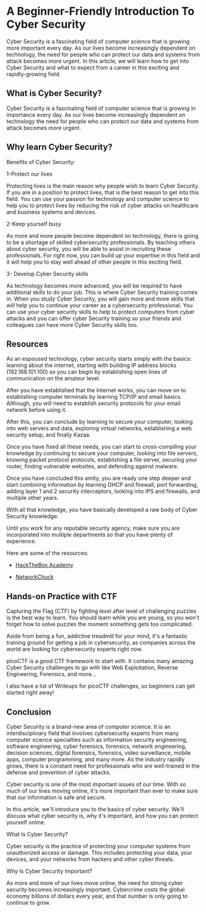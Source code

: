# A Beginner-Friendly Introduction To Cyber Security

Cyber Security is a fascinating field of computer science that is growing more important every day. As our lives become increasingly dependent on technology, the need for people who can protect our data and systems from attack becomes more urgent. In this article, we will learn how to get into Cyber Security and what to expect from a career in this exciting and rapidly-growing field.

## What is Cyber Security?

Cyber Security is a fascinating field of computer science that is growing in importance every day. As our lives become increasingly dependent on technology the need for people who can protect our data and systems from attack becomes more urgent.

## Why learn Cyber Security?

Benefits of Cyber Security:

1-Protect our lives

Protecting lives is the main reason why people wish to learn Cyber Security. If you are in a position to protect lives, that is the best reason to get into this field. You can use your passion for technology and computer science to help you to protect lives by reducing the risk of cyber attacks on healthcare and business systems and devices.

2-Keep yourself busy

As more and more people become dependent on technology, there is going to be a shortage of skilled cybersecurity professionals. By teaching others about cyber security, you will be able to assist in recruiting these professionals. For right now, you can build up your expertise in this field and it will help you to stay well ahead of other people in this exciting field.

3- Develop Cyber Security skills

As technology becomes more advanced, you will be required to have additional skills to do your job. This is where Cyber Security training comes in. When you study Cyber Security, you will gain more and more skills that will help you to continue your career as a cybersecurity professional. You can use your cyber security skills to help to protect computers from cyber attacks and you can offer cyber Security training so your friends and colleagues can have more Cyber Security skills too.

## Resources

 As an espoused technology, cyber security starts simply with the basics: learning about the internet, starting with building IP address blocks (192.168.101.100) so you can begin by establishing open lines of communication on the amateur level.

After you have established that the Internet works, you can move on to establishing computer terminals by learning TCP/IP and email basics. Although, you will need to establish security protocols for your email network before using it.

After this, you can conclude by learning to secure your computer, looking into web servers and data, exploring virtual networks, establishing a web security setup, and finally Kazaa.

Once you have fixed all these needs, you can start to cross-compiling your knowledge by continuing to secure your computer, looking into file servers, knowing packet protocol protocols, establishing a file server, securing your router, finding vulnerable websites, and defending against malware.

Once you have concluded this amity, you are ready one step deeper and start combining information by learning DHCP and firewall, port forwarding, adding layer 1 and 2 security interceptors, looking into IPS and firewalls, and multiple other years.

With all that knowledge, you have basically developed a raw body of Cyber Security knowledge.

Until you work for any reputable security agency, make sure you are incorporated into multiple departments so that you have plenty of experience.

Here are some of the resources:

- [HackTheBox Academy](https://academy.hackthebox.com/)

- [NetworkChuck](https://youtube.com/NetworkChuck)

## Hands-on Practice with CTF

Capturing the Flag (CTF) by fighting level after level of challenging puzzles is the best way to learn. You should learn while you are young, so you won't forget how to solve puzzles the moment something gets too complicated. 

Aside from being a fun, addictive treadmill for your mind, it's a fantastic training ground for getting a job in cybersecurity, as companies across the world are looking for cybersecurity experts right now. 

picoCTF is a good CTF framework to start with. It contains many amazing Cyber Security challenges to go with like Web Exploitation, Reverse Engineering, Forensics, and more...

I also have a list of Writeups for picoCTF challenges, so beginners can get started right away!

## Conclusion

Cyber Security is a brand-new area of computer science. It is an interdisciplinary field that involves cybersecurity experts from many computer science specialties such as information security engineering, software engineering, cyber forensics, forensics, network engineering, decision sciences, digital forensics, forensics, video surveillance, mobile apps, computer programming, and many more. As the industry rapidly grows, there is a constant need for professionals who are well-trained in the defense and prevention of cyber attacks. 

Cyber security is one of the most important issues of our time. With so much of our lives moving online, it's more important than ever to make sure that our information is safe and secure.

In this article, we'll introduce you to the basics of cyber security. We'll discuss what cyber security is, why it's important, and how you can protect yourself online.

What Is Cyber Security?

Cyber security is the practice of protecting your computer systems from unauthorized access or damage. This includes protecting your data, your devices, and your networks from hackers and other cyber threats.

Why Is Cyber Security Important?

As more and more of our lives move online, the need for strong cyber security becomes increasingly important. Cybercrime costs the global economy billions of dollars every year, and that number is only going to continue to grow.